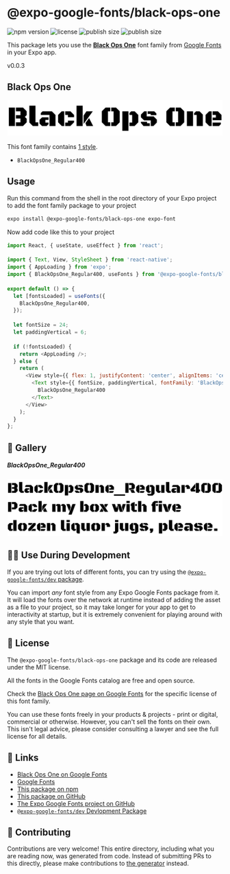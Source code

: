 # @expo-google-fonts/black-ops-one

![npm version](https://flat.badgen.net/npm/v/@expo-google-fonts/black-ops-one)
![license](https://flat.badgen.net/github/license/expo/google-fonts)
![publish size](https://flat.badgen.net/packagephobia/install/@expo-google-fonts/black-ops-one)
![publish size](https://flat.badgen.net/packagephobia/publish/@expo-google-fonts/black-ops-one)

This package lets you use the [**Black Ops One**](https://fonts.google.com/specimen/Black+Ops+One) font family from [Google Fonts](https://fonts.google.com/) in your Expo app.

v0.0.3

## Black Ops One

![Black Ops One](./font-family.png)

This font family contains [1 style](#-gallery).

- `BlackOpsOne_Regular400`

## Usage

Run this command from the shell in the root directory of your Expo project to add the font family package to your project
```sh
expo install @expo-google-fonts/black-ops-one expo-font
```

Now add code like this to your project
```js
import React, { useState, useEffect } from 'react';

import { Text, View, StyleSheet } from 'react-native';
import { AppLoading } from 'expo';
import { BlackOpsOne_Regular400, useFonts } from '@expo-google-fonts/black-ops-one';

export default () => {
  let [fontsLoaded] = useFonts({
    BlackOpsOne_Regular400,
  });

  let fontSize = 24;
  let paddingVertical = 6;

  if (!fontsLoaded) {
    return <AppLoading />;
  } else {
    return (
      <View style={{ flex: 1, justifyContent: 'center', alignItems: 'center' }}>
        <Text style={{ fontSize, paddingVertical, fontFamily: 'BlackOpsOne_Regular400' }}>
          BlackOpsOne_Regular400
        </Text>
      </View>
    );
  }
};

```

## 🔡 Gallery

##### BlackOpsOne_Regular400
![BlackOpsOne_Regular400](./9a9eebffdb4d3c168c63bfcd5d0ec80a1571160a66e46ef698786f9c56922256.ttf.png)


## 👩‍💻 Use During Development

If you are trying out lots of different fonts, you can try using the [`@expo-google-fonts/dev` package](https://github.com/expo/google-fonts/tree/master/font-packages/dev#readme).

You can import *any* font style from any Expo Google Fonts package from it. It will load the fonts
over the network at runtime instead of adding the asset as a file to your project, so it may take longer
for your app to get to interactivity at startup, but it is extremely convenient
for playing around with any style that you want.

## 📖 License

The `@expo-google-fonts/black-ops-one` package and its code are released under the MIT license.

All the fonts in the Google Fonts catalog are free and open source.

Check the [Black Ops One page on Google Fonts](https://fonts.google.com/specimen/Black+Ops+One) for the specific license of this font family.

You can use these fonts freely in your products & projects - print or digital, commercial or otherwise. However, you can't sell the fonts on their own. This isn't legal advice, please consider consulting a lawyer and see the full license for all details.

## 🔗 Links

- [Black Ops One on Google Fonts](https://fonts.google.com/specimen/Black+Ops+One)
- [Google Fonts](https://fonts.google.com/)
- [This package on npm](https://www.npmjs.com/package/@expo-google-fonts/black-ops-one)
- [This package on GitHub](https://github.com/expo/google-fonts/tree/master/font-packages/black-ops-one)
- [The Expo Google Fonts project on GitHub](https://github.com/expo/google-fonts)
- [`@expo-google-fonts/dev` Devlopment Package](https://github.com/expo/google-fonts/tree/master/font-packages/dev)


## 🤝 Contributing

Contributions are very welcome! This entire directory, including what you are reading now, was generated from code. Instead of submitting PRs to this directly, please make contributions to [the generator](https://github.com/expo/google-fonts/tree/master/packages/generator) instead.
